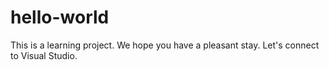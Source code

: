 # hello-world
This is a learning project.
We hope you have a pleasant stay.
Let's connect to Visual Studio.